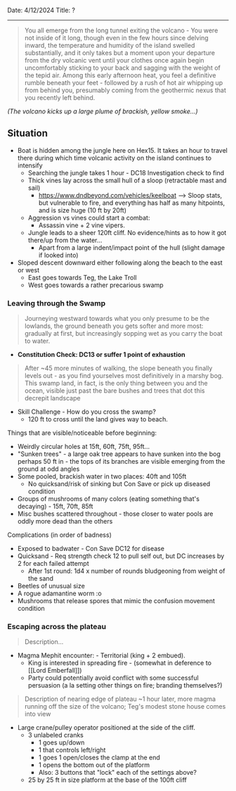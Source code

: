 Date: 4/12/2024
Title: ?
<hr>

> You all emerge from the long tunnel exiting the volcano - You were not inside of it long, though even in the few hours since delving inward, the temperature and humidity of the island swelled substantially, and it only takes but a moment upon your departure from the dry volcanic vent until your clothes once again begin uncomfortably sticking to your back and sagging with the weight of the tepid air.
> Among this early afternoon heat, you feel a definitive rumble beneath your feet - followed by a rush of hot air whipping up from behind you, presumably coming from the geothermic nexus that you recently left behind.

_(The volcano kicks  up a large plume of brackish, yellow smoke...)_

## Situation
- Boat is hidden among the jungle here on Hex15. It takes an hour to travel there during which time volcanic activity on the island continues to intensify
	- Searching the jungle takes 1 hour - DC18 Investigation check to find
	- Thick vines lay across the small hull of a sloop (retractable mast and sail)
		- https://www.dndbeyond.com/vehicles/keelboat --> Sloop  stats, but vulnerable to fire, and everything has half as many hitpoints, and is size huge (10 ft by 20ft)
	- Aggression vs vines could start a combat:
		- Assassin vine + 2 vine vipers.
	- Jungle leads to a sheer 120ft cliff. No evidence/hints as to how it got there/up from the water...
		- Apart from a large indent/impact point of the hull (slight damage if looked into)
- Sloped descent downward either following along the beach to the east or west
	- East goes towards Teg, the Lake Troll
	- West goes towards a rather precarious swamp

### Leaving through the Swamp
> Journeying westward towards what you only presume to be the lowlands, the ground beneath you gets softer and more most: gradually at first, but increasingly sopping wet as you carry the boat to water. 

- **Constitution Check: DC13 or suffer 1 point of exhaustion**

> After ~45 more minutes of walking, the slope beneath you finally levels out - as you find yourselves most definitively in a marshy bog. This swamp land, in fact, is the only thing between you and the ocean, visible just past the bare bushes and trees that dot this decrepit landscape

- Skill Challenge - How do you cross the swamp? 
	- 120 ft to cross until the land gives way to beach.

Things that are visible/noticeable before beginning:
- Weirdly circular holes at 15ft, 60ft, 75ft, 95ft...
- "Sunken trees" - a large oak tree appears to have sunken into the bog perhaps 50 ft in - the tops of its branches are visible emerging from the ground at odd angles  
- Some pooled, brackish water in two places: 40ft and 105ft
	- No quicksand/risk of sinking but Con Save or pick up diseased condition
- Groups of mushrooms of many colors (eating something that's decaying) - 15ft, 70ft, 85ft
- Misc bushes scattered throughout - those closer to water pools are oddly more dead than the others

Complications (in order of badness)
- Exposed to badwater - Con Save DC12 for disease
- Quicksand - Req strength check 12 to pull self out, but DC increases by 2 for each failed attempt
	- After 1st round: 1d4 x number of rounds bludgeoning from weight of the sand
- Beetles of unusual size
- A rogue adamantine worm :o
- Mushrooms that release spores that mimic the confusion movement condition
### Escaping across the plateau
> Description...

- Magma Mephit encounter: - Territorial (king + 2 embued).
	- King is interested in spreading fire - (somewhat in deference to [[Lord Emberfall]])
	- Party could potentially avoid conflict with some successful persuasion (a la setting other things on fire; branding themselves?)

> Description of nearing edge of plateau ~1 hour later, more magma running off the size of the volcano; Teg's modest stone house comes into view


- Large crane/pulley operator positioned at the side of the cliff. 
	- 3 unlabeled cranks
		- 1 goes up/down
		- 1 that controls left/right
		- 1 goes 1 open/closes the clamp at the end
		- 1 opens the bottom out of the platform
		- Also: 3 buttons that "lock" each of the settings above?
	- 25 by 25 ft in size platform at the base of the 100ft cliff
